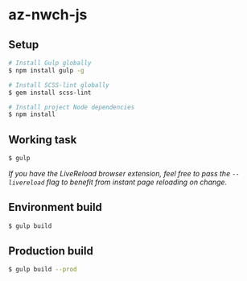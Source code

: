# az-nwch-js

## Setup

```sh
# Install Gulp globally
$ npm install gulp -g

# Install SCSS-lint globally
$ gem install scss-lint

# Install project Node dependencies
$ npm install
```

## Working task

```sh
$ gulp
```

*If you have the LiveReload browser extension, feel free to pass the `--livereload` flag to benefit from instant page reloading on change.*

## Environment build

```sh
$ gulp build
```

## Production build

```sh
$ gulp build --prod
```
